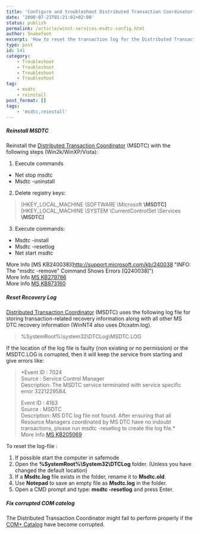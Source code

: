 ```yaml
---
title: 'Configure and troubleshoot Distributed Transaction Coordinator'
date: '2000-07-23T01:21:02+02:00'
status: publish
permalink: /article/winnt-services-msdtc-config.html
author: Snakefoot
excerpt: 'How to reset the transaction log for the Distributed Transaction Coordinator (MSDTC) and reinstall MSDTC.'
type: post
id: 541
category:
    - Troubleshoot
    - Troubleshoot
    - Troubleshoot
    - Troubleshoot
tag:
    - msdtc
    - reinstall
post_format: []
tags:
    - 'msdtc,reinstall'
---
```

##### Reinstall MSDTC

 Reinstall the [Distributed Transaction Coordinator](/article/winnt-services-msdtc.html) (MSDTC) with the following steps (Win2k/WinXP/Vista):
1. Execute commands 
  - Net stop msdtc
  - Msdtc -uninstall
2. Delete registry keys:
  > \[HKEY\_LOCAL\_MACHINE \\SOFTWARE \\Microsoft **\\MSDTC\]**  
  >  \[HKEY\_LOCAL\_MACHINE \\SYSTEM \\CurrentControlSet \\Services **\\MSDTC\]**
3. Execute commands: 
  - Msdtc -install
  - Msdtc -resetlog
  - Net start msdtc
   
   More Info [MS KB240038](http://support.microsoft.com/kb/240038 "INFO: The "msdtc -remove" Command Shows Errors [Q240038]")  
   More Info [MS KB279786](http://support.microsoft.com/kb/279786 "HOWTO: Reinstall MS DTC for a Nonclustered Windows 2000 Server [Q279786]")  
   More Info [MS KB873160](http://support.microsoft.com/kb/873160 "You may receive a 7391 error message in SQLOLEDB when you run a distributed transaction against a linked server after you install Windows XP Service Pack 2 or Windows XP Tablet PC Edition 2005 [Q873160]")

##### Reset Recovery Log

 [Distributed Transaction Coordinator](/article/winnt-services-msdtc.html) (MSDTC) uses the following log file for storing transaction-related recovery information along with all other MS DTC recovery information (WinNT4 also uses Dtcxatm.log).
 > %SystemRoot%\\system32\\DTCLog\\MSDTC.LOG

 If the location of the log file is faulty (non existing or no permission) or the MSDTC.LOG is corrupted, then it will keep the service from starting and give errors like:
> *Event ID : 7024  
>  Source : Service Control Manager  
>  Description: The MSDTC service terminated with service specific error 3221229584.  
>   
>  Event ID : 4163  
>  Source : MSDTC  
>  Description: MS DTC log file not found. After ensuring that all Resource Managers coordinated by MS DTC have no indoubt transactions, please run msdtc -resetlog to create the log file.*    
>  More Info [MS KB205069](http://support.microsoft.com/kb/205069 "The Microsoft Distributed Transaction Service Does Not Start and Error 3221229584 Is Logged [Q205069]")

 To reset the log-file :
1. If possible start the computer in safemode
2. Open the **%SystemRoot%\\System32\\DTCLog** folder. (Unless you have changed the default location)
3. If a **Msdtc.log** file exists in the folder, rename it to **Msdtc.old**.
4. Use **Notepad** to save an empty file as **Msdtc.log** in the folder.
5. Open a CMD prompt and type: **msdtc -resetlog** and press Enter.

##### Fix corrupted COM catelog

 The Distributed Transaction Coordinator might fail to perform properly if the [COM+ Catalog](/article/winnt-services-eventsystem.html) have become corrupted.